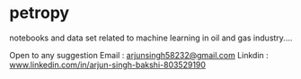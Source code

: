 # petropy
notebooks and data set related to machine learning in oil and gas industry....

Open to any suggestion
Email : arjunsingh58232@gmail.com
Linkdin : www.linkedin.com/in/arjun-singh-bakshi-803529190
